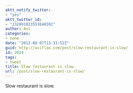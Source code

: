 ```yaml
---
aktt_notify_twitter:
- "yes"
aktt_twitter_id:
- "232891823553646592"
author: Avi
categories:
- none
date: "2012-08-07T13:31:52Z"
guid: http://aviflax.com/post/slow-restaurant-is-slow/
id: 2024
tags:
- tweet
title: Slow restaurant is slow.
url: /post/slow-restaurant-is-slow/
---
```

Slow restaurant is slow.